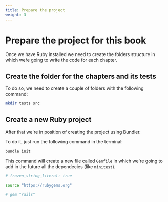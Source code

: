 ```yaml
---
title: Prepare the project
weight: 3
---
```


# Prepare the project for this book

Once we have Ruby installed we need to create the folders
structure in which weŕe going to write the code for each
chapter.


## Create the folder for the chapters and its tests

To do so, we need to create a couple of folders with the 
following command:

```sh
mkdir tests src
```
## Create a new Ruby project

After that we're in position of creating the project using Bundler.

To do it, just run the following command in the terminal:

```sh
bundle init
```
This command will create a new file called `Gemfile` in which we're 
going to add in the future all the dependecies (like `minitest`).

```sh
# frozen_string_literal: true

source "https://rubygems.org"

# gem "rails"
```
